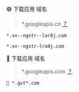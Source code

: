 🟢 下载应用 域名
> *.googleapis.cn [？](https://github.com/OVOJKzzZ/direct/blob/main/faq/googleapis.cn.md)
```
*.xn--ngstr--lar8j.com
```
```
*.xn--ngstr-lra8j.com
```


🔴 下载应用 域名
  > *.googleapis.com [？](https://github.com/OVOJKzzZ/direct/blob/main/faq/googleapis.com.md)


    🔴 *.gvt*.com
